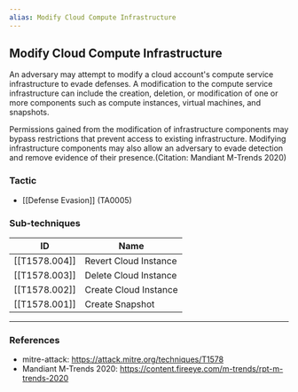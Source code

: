 ```yaml
---
alias: Modify Cloud Compute Infrastructure
---
```


## Modify Cloud Compute Infrastructure

An adversary may attempt to modify a cloud account's compute service infrastructure to evade defenses. A modification to the compute service infrastructure can include the creation, deletion, or modification of one or more components such as compute instances, virtual machines, and snapshots.

Permissions gained from the modification of infrastructure components may bypass restrictions that prevent access to existing infrastructure. Modifying infrastructure components may also allow an adversary to evade detection and remove evidence of their presence.(Citation: Mandiant M-Trends 2020)


### Tactic

- [[Defense Evasion]] (TA0005)

### Sub-techniques

| ID | Name |
| --- | --- |
| [[T1578.004]] | Revert Cloud Instance |
| [[T1578.003]] | Delete Cloud Instance |
| [[T1578.002]] | Create Cloud Instance |
| [[T1578.001]] | Create Snapshot |


---
### References

- mitre-attack: https://attack.mitre.org/techniques/T1578
- Mandiant M-Trends 2020: https://content.fireeye.com/m-trends/rpt-m-trends-2020
